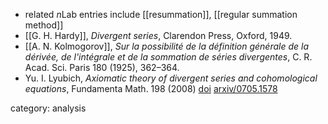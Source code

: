 * related $n$Lab entries include [[resummation]], [[regular summation method]]
* [[G. H. Hardy]], _Divergent series_, Clarendon Press, Oxford, 1949.
* [[A. N. Kolmogorov]], _Sur la possibilité de la définition générale de la dérivée, de l'intégrale et de la sommation de séries divergentes_, C. R. Acad. Sci. Paris 180 (1925), 362–364.
* Yu. I. Lyubich, _Axiomatic theory of divergent series and cohomological equations_, Fundamenta Math. 198 (2008) [doi](https://dx.doi.org/10.4064/fm198-3-5)
[arxiv/0705.1578](https://arxiv.org/abs/0705.1578)

category: analysis